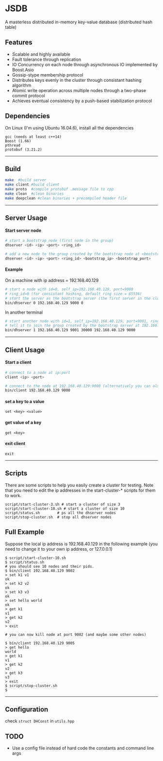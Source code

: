 # JSDB
A masterless distributed in-memory key-value database (distributed hash table)

## Features
- Scalable and highly available
- Fault tolerance through replication
- IO Concurrency on each node through asynchronous IO implemented by Boost.Asio
- Gossip-stype membership protocol
- Distributes keys evenly in the cluster through consistant hashing algorithm
- Atomic write operation across multiple nodes through a two-phase commit protocol
- Achieves eventual consistency by a push-based stabilization  protocol

## Dependencies
On Linux (I'm using Ubuntu 16.04.6), install all the dependencies
```
gcc (needs at least c++14)
Boost (1.66)
pthread
protobuf (3.21.2)
```
-------------------------------------------------------
## Build
```bash
make  #build server
make client #build client
make proto  #compile protobuf .message file to cpp
make clean  #clean binaries
make deepclean #clean binaries + precompiled header file
```
--------------------------------------------------------
## Server Usage
#### Start server node
```bash
# start a bootstrap node (first node in the group)
dhserver <id> <ip> <port> <ring_id>

# add a new node to the group created by the bootstrap node at <bootstrap_ip>:<bootstrap_port>
dhserver <id> <ip> <port> <ring_id> <bootstrap_ip> <bootstrap_port>
```

#### Example
On a machine with ip address = 192.168.40.129
```bash
# start a node with id=0, self_ip=192.168.40.129, port=9000
# ring_id=0 (for consistant hashing, default ring size = 65536)
# start the server as the bootstrap server (the first server in the cluster)
bin/dhserver 0 192.168.40.129 9000 0
```
In another terminal
```bash
# start another node with id=1, self_ip=192.168.40.129, port=9001, ring_id=30000
# tell it to join the group created by the bootstrap server at 192.168.40.129:9000
bin/dhserver 1 192.168.40.129 9001 30000 192.168.40.129 9000
```
--------------------------------------
## Client Usage
#### Start a client
```bash
# connect to a node at ip:port
client <ip> <port>
```
```bash
# connect to the node at 192.168.40.129:9000 (alternatively you can also connect to the one at port 9001)
bin/client 192.168.40.129 9000
```
#### set a key to a value
```
set <key> <value>
```

#### get value of a key
```
get <key>
```

#### exit client
```
exit
```
-----------------------------------------

## Scripts
There are some scripts to help you easily create a cluster for testing.
Note that you need to edit the ip addresses in the start-cluster-* scripts for them to work.
```
script/start-cluster-3.sh # start a cluster of size 3
script/start-cluster-10.sh # start a cluster of size 10
script/status.sh        # ps all the dhserver nodes
script/stop-cluster.sh  # stop all dhserver nodes
```


## Full Example
Suppose the local ip address is 192.168.40.129 in the following example (you need to change it to your own ip address, or 127.0.0.1)
```
$ script/start-cluster-10.sh
$ script/status.sh
# you should see 10 nodes and their pids.
$ bin/client 192.168.40.129 9002
> set k1 v1
ok
> set k2 v2
ok
> set k3 v3
ok
> set hello world
ok
> get k1
v1
> get k2
v2
> exit

# you can now kill node at port 9002 (and maybe some other nodes)

$ bin/client 192.168.40.129 9005
> get hello
world
> get k1
v1
> get k2
v2
> get k3
v3
> exit
$ script/stop-cluster.sh
$
```
--------------------------------------------------

## Configuration
check `struct DHConst` in `utils.hpp`

## TODO
- Use a config file instead of hard code the constants and command line args
